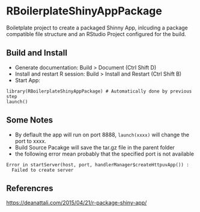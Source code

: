 # RBoilerplateShinyAppPackage

Boiletplate project to create a packaged Shinny App, inlcuding a package 
compatible file structure and an RStudio Project configured for the build.


## Build and Install
- Generate documentation: Build > Document (Ctrl Shift D)
- Install and restart R session: Build > Install and Restart (Ctrl Shift B)
- Start App: 
```
library(RBoilerplateShinyAppPackage) # Automatically done by previous step
launch()
```

## Some Notes
- By deflault the app will run on port 8888, `launch(xxxx)` will change the port
to xxxx.
- Build Source Pacakge will save the tar.gz file in the parent folder
- the following error mean probably that the specified port is not available
```
Error in startServer(host, port, handlerManager$createHttpuvApp()) : 
  Failed to create server 
```

## Referencres
https://deanattali.com/2015/04/21/r-package-shiny-app/
